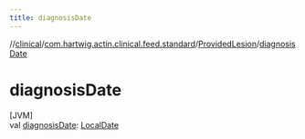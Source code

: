 ```yaml
---
title: diagnosisDate
---
```

//[clinical](../../../index.html)/[com.hartwig.actin.clinical.feed.standard](../index.html)/[ProvidedLesion](index.html)/[diagnosisDate](diagnosis-date.html)



# diagnosisDate



[JVM]\
val [diagnosisDate](diagnosis-date.html): [LocalDate](https://docs.oracle.com/javase/8/docs/api/java/time/LocalDate.html)




